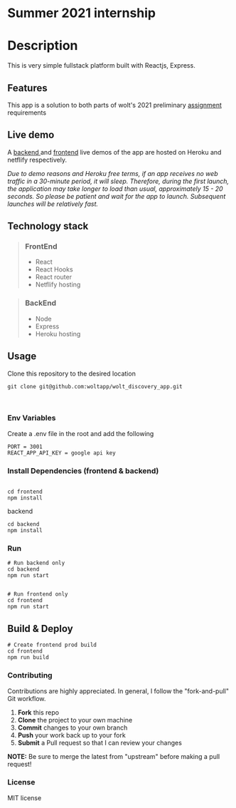 # Summer 2021 internship

# Description

This is very simple fullstack platform built with Reactjs, Express.

## Features

This app is a solution to both parts of wolt's 2021 preliminary [assignment](https://github.com/woltapp/summer2021-internship) requirements

## Live demo

A [backend ](https://wolt-app.herokuapp.com) and [frontend](https://woldrag.netlify.app) live demos of the app are hosted on Heroku and netflify respectively.

_Due to demo reasons and Heroku free terms, if an app receives no web traffic in a 30-minute period, it will sleep. Therefore, during the first launch, the application may take longer to load than usual, approximately 15 - 20 seconds. So please be patient and wait for the app to launch. Subsequent launches will be relatively fast._

## Technology stack

> ### FrontEnd
>
> - React
> - React Hooks
> - React router
> - Netflify hosting
>   <br>

> ### BackEnd
>
> - Node
> - Express
> - Heroku hosting
>   <br>

## Usage

Clone this repository to the desired location

```Shell
git clone git@github.com:woltapp/wolt_discovery_app.git
```

<br>

### Env Variables

Create a .env file in the root and add the following

```
PORT = 3001
REACT_APP_API_KEY = google api key

```

### Install Dependencies (frontend & backend)

```

cd frontend
npm install

```

backend

```
cd backend
npm install

```

### Run

```
# Run backend only
cd backend
npm run start
```

```

# Run frontend only
cd frontend
npm run start
```

## Build & Deploy

```
# Create frontend prod build
cd frontend
npm run build
```

### Contributing

Contributions are highly appreciated. In general, I follow the "fork-and-pull" Git workflow.

1. **Fork** this repo
2. **Clone** the project to your own machine
3. **Commit** changes to your own branch
4. **Push** your work back up to your fork
5. **Submit** a Pull request so that I can review your changes

**NOTE:** Be sure to merge the latest from "upstream" before making a pull request!

### License

MIT license
